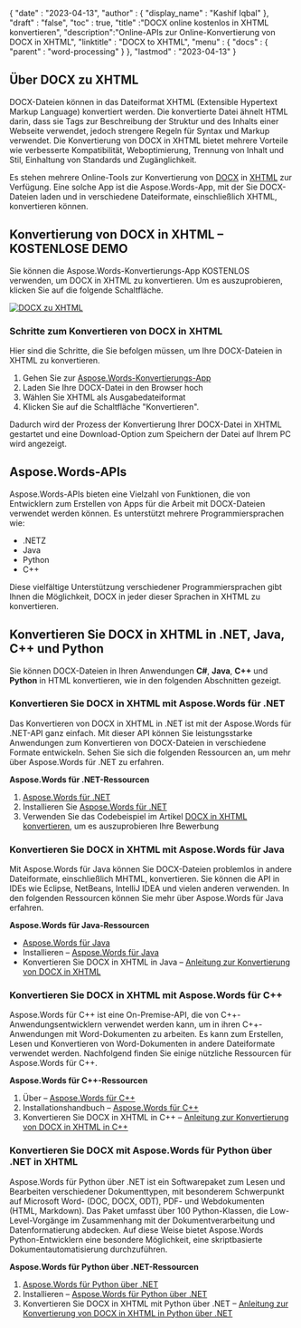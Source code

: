 {
  "date" : "2023-04-13",
  "author" : {
    "display_name" : "Kashif Iqbal"
},
  "draft" : "false",
  "toc" : true,
  "title" :"DOCX online kostenlos in XHTML konvertieren",
  "description":"Online-APIs zur Online-Konvertierung von DOCX in XHTML",
  "linktitle" : "DOCX to XHTML",
  "menu" : {
    "docs" : {
      "parent" : "word-processing"
}
},
  "lastmod" : "2023-04-13"
}

## Über DOCX zu XHTML

DOCX-Dateien können in das Dateiformat XHTML (Extensible Hypertext Markup Language) konvertiert werden. Die konvertierte Datei ähnelt HTML darin, dass sie Tags zur Beschreibung der Struktur und des Inhalts einer Webseite verwendet, jedoch strengere Regeln für Syntax und Markup verwendet. Die Konvertierung von DOCX in XHTML bietet mehrere Vorteile wie verbesserte Kompatibilität, Weboptimierung, Trennung von Inhalt und Stil, Einhaltung von Standards und Zugänglichkeit.

Es stehen mehrere Online-Tools zur Konvertierung von [DOCX](/word-processing/) in [XHTML](/web/xhtml/) zur Verfügung. Eine solche App ist die Aspose.Words-App, mit der Sie DOCX-Dateien laden und in verschiedene Dateiformate, einschließlich XHTML, konvertieren können.

## Konvertierung von DOCX in XHTML – KOSTENLOSE DEMO

Sie können die Aspose.Words-Konvertierungs-App KOSTENLOS verwenden, um DOCX in XHTML zu konvertieren. Um es auszuprobieren, klicken Sie auf die folgende Schaltfläche.

[![DOCX zu XHTML](../docx-to-xhtml.png?width=120px&height=60px)](https://products.aspose.app/words/conversion/docx-to-xhtml)


### Schritte zum Konvertieren von DOCX in XHTML

Hier sind die Schritte, die Sie befolgen müssen, um Ihre DOCX-Dateien in XHTML zu konvertieren.

1. Gehen Sie zur [Aspose.Words-Konvertierungs-App](https://products.aspose.app/words/conversion/docx-to-xhtml)
1. Laden Sie Ihre DOCX-Datei in den Browser hoch
1. Wählen Sie XHTML als Ausgabedateiformat
1. Klicken Sie auf die Schaltfläche "Konvertieren".

Dadurch wird der Prozess der Konvertierung Ihrer DOCX-Datei in XHTML gestartet und eine Download-Option zum Speichern der Datei auf Ihrem PC wird angezeigt.

## Aspose.Words-APIs

Aspose.Words-APIs bieten eine Vielzahl von Funktionen, die von Entwicklern zum Erstellen von Apps für die Arbeit mit DOCX-Dateien verwendet werden können. Es unterstützt mehrere Programmiersprachen wie:

* .NETZ
* Java
* Python
* C++

Diese vielfältige Unterstützung verschiedener Programmiersprachen gibt Ihnen die Möglichkeit, DOCX in jeder dieser Sprachen in XHTML zu konvertieren.

## Konvertieren Sie DOCX in XHTML in .NET, Java, C++ und Python

Sie können DOCX-Dateien in Ihren Anwendungen **C#**, **Java**, **C++** und **Python** in HTML konvertieren, wie in den folgenden Abschnitten gezeigt.

### Konvertieren Sie DOCX in XHTML mit Aspose.Words für .NET

Das Konvertieren von DOCX in XHTML in .NET ist mit der Aspose.Words für .NET-API ganz einfach. Mit dieser API können Sie leistungsstarke Anwendungen zum Konvertieren von DOCX-Dateien in verschiedene Formate entwickeln. Sehen Sie sich die folgenden Ressourcen an, um mehr über Aspose.Words für .NET zu erfahren.

**Aspose.Words für .NET-Ressourcen**

1. [Aspose.Words für .NET](https://products.aspose.com/words/net/)
1. Installieren Sie [Aspose.Words für .NET](https://docs.aspose.com/words/net/installation/)
1. Verwenden Sie das Codebeispiel im Artikel [DOCX in XHTML konvertieren](https://docs.aspose.com/words/net/convert-a-document-to-html-mhtml-or-epub/), um es auszuprobieren Ihre Bewerbung

### Konvertieren Sie DOCX in XHTML mit Aspose.Words für Java

Mit Aspose.Words für Java können Sie DOCX-Dateien problemlos in andere Dateiformate, einschließlich MHTML, konvertieren. Sie können die API in IDEs wie Eclipse, NetBeans, IntelliJ IDEA und vielen anderen verwenden. In den folgenden Ressourcen können Sie mehr über Aspose.Words für Java erfahren.

**Aspose.Words für Java-Ressourcen**

* [Aspose.Words für Java](https://products.aspose.com/words/java/)
* Installieren – [Aspose.Words für Java](https://docs.aspose.com/words/java/installation/)
* Konvertieren Sie DOCX in XHTML in Java – [Anleitung zur Konvertierung von DOCX in XHTML](https://docs.aspose.com/words/java/convert-a-document-to-html-mhtml-or-epub/)

### Konvertieren Sie DOCX in XHTML mit Aspose.Words für C++

Aspose.Words für C++ ist eine On-Premise-API, die von C++-Anwendungsentwicklern verwendet werden kann, um in ihren C++-Anwendungen mit Word-Dokumenten zu arbeiten. Es kann zum Erstellen, Lesen und Konvertieren von Word-Dokumenten in andere Dateiformate verwendet werden. Nachfolgend finden Sie einige nützliche Ressourcen für Aspose.Words für C++.

**Aspose.Words für C++-Ressourcen**

1. Über – [Aspose.Words für C++](https://products.aspose.com/words/cpp/)
1. Installationshandbuch – [Aspose.Words für C++](https://docs.aspose.com/words/cpp/installation/)
1. Konvertieren Sie DOCX in XHTML in C++ – [Anleitung zur Konvertierung von DOCX in XHTML in C++](https://docs.aspose.com/words/cpp/convert-a-document-to-html-mhtml-or-epub/)

### Konvertieren Sie DOCX mit Aspose.Words für Python über .NET in XHTML

Aspose.Words für Python über .NET ist ein Softwarepaket zum Lesen und Bearbeiten verschiedener Dokumenttypen, mit besonderem Schwerpunkt auf Microsoft Word- (DOC, DOCX, ODT), PDF- und Webdokumenten (HTML, Markdown). Das Paket umfasst über 100 Python-Klassen, die Low-Level-Vorgänge im Zusammenhang mit der Dokumentverarbeitung und Datenformatierung abdecken. Auf diese Weise bietet Aspose.Words Python-Entwicklern eine besondere Möglichkeit, eine skriptbasierte Dokumentautomatisierung durchzuführen.

**Aspose.Words für Python über .NET-Ressourcen**

1. [Aspose.Words für Python über .NET](https://products.aspose.com/words/python-net/)
1. Installieren – [Aspose.Words für Python über .NET](https://releases.aspose.com/words/python/)
1. Konvertieren Sie DOCX in XHTML mit Python über .NET – [Anleitung zur Konvertierung von DOCX in XHTML in Python über .NET](https://docs.aspose.com/words/python-net/convert-a-document-to-html-mhtml-or-epub/)

